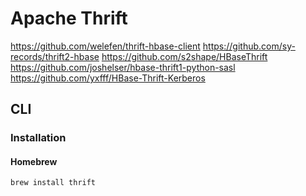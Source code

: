 # Apache Thrift

https://github.com/welefen/thrift-hbase-client
https://github.com/sy-records/thrift2-hbase
https://github.com/s2shape/HBaseThrift
https://github.com/joshelser/hbase-thrift1-python-sasl
https://github.com/yxfff/HBase-Thrift-Kerberos

## CLI

### Installation

#### Homebrew

```sh
brew install thrift
```
